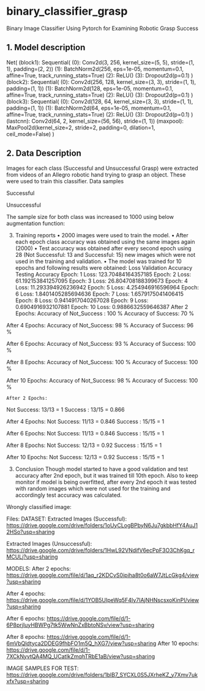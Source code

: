 # binary_classifier_grasp
Binary Image Classifier Using Pytorch for Examining Robotic Grasp Success
## 1.	Model description
Net(
  (block1): Sequential(
    (0): Conv2d(3, 256, kernel_size=(5, 5), stride=(1, 1), padding=(2, 2))
    (1): BatchNorm2d(256, eps=1e-05, momentum=0.1, affine=True, track_running_stats=True)
    (2): ReLU()
    (3): Dropout2d(p=0.1)
  )
  (block2): Sequential(
    (0): Conv2d(256, 128, kernel_size=(3, 3), stride=(1, 1), padding=(1, 1))
    (1): BatchNorm2d(128, eps=1e-05, momentum=0.1, affine=True, track_running_stats=True)
    (2): ReLU()
    (3): Dropout2d(p=0.1)
  )
  (block3): Sequential(
    (0): Conv2d(128, 64, kernel_size=(3, 3), stride=(1, 1), padding=(1, 1))
    (1): BatchNorm2d(64, eps=1e-05, momentum=0.1, affine=True, track_running_stats=True)
    (2): ReLU()
    (3): Dropout2d(p=0.1)
  )
  (lastcnn): Conv2d(64, 2, kernel_size=(56, 56), stride=(1, 1))
  (maxpool): MaxPool2d(kernel_size=2, stride=2, padding=0, dilation=1, ceil_mode=False)
)










## 2.	 Data Description
Images for each class (Successful and Unsuccessful Grasp) were extracted from videos of an Allegro robotic hand trying to grasp an object. These were used to train this classifier.
Data samples
 
Successful

 
Unsuccessful

The sample size for both class was increased to 1000 using below augmentation function:
 


3. Training reports
•	2000 images were used to train the model.
•	After each epoch class accuracy was obtained using the same images again (2000)
•	Test accuracy was obtained after every second epoch using 28 (Not Successful: 13 and Successful: 15) new images which were not used in the training and validation.
•	The model was trained for 10 epochs and following results were obtained:
Loss	Validation Accuracy	Testing Accuracy
Epoch: 1 Loss:  123.70484164357185
Epoch: 2 Loss:  61.192153841257095
Epoch: 3 Loss: 26.804708188399673
Epoch: 4 Loss: 11.293394926236942
Epoch: 5 Loss: 4.254946916596964
Epoch: 6 Loss: 1.8401405285694636
Epoch: 7 Loss: 1.6579175041406415
Epoch: 8 Loss: 0.9414917040267028
Epoch: 9 Loss: 0.6904916932107881
Epoch: 10 Loss: 0.9886632559646387	After 2 Epochs:
Accuracy of Not_Success : 100 %
Accuracy of Success: 70 %

After 4 Epochs:
Accuracy of Not_Success: 98 %
Accuracy of Success: 96 %

After 6 Epochs:
Accuracy of Not_Success: 93 %
Accuracy of Success: 100 %

After 8 Epochs:
Accuracy of Not_Success: 100 %
Accuracy of Success: 100 %

After 10 Epochs:
Accuracy of Not_Success: 98 %
Accuracy of Success: 100 %

	After 2 Epochs:
Not Success:  13/13 = 1
Success : 13/15 = 0.866

After 4 Epochs:
Not Success:  11/13 = 0.846
Success : 15/15 = 1

After 6 Epochs:
Not Success:  11/13 = 0.846
Success : 15/15 = 1

After 8 Epochs:
Not Success:  12/13 = 0.92
Success : 15/15 = 1

After 10 Epochs:
Not Success:  12/13 = 0.92
Success : 15/15 = 1

3.	Conclusion
Though model started to have a good validation and test accuracy after 2nd epoch, but it was trained till 10th epoch. Also to keep monitor if model is being overfitted, after every 2nd epoch it was tested with random images which were not used for the training and accordingly test accuracy was calculated.
 
 

 
 

Wrongly classified image:
 






Files:
DATASET:
Extracted Images (Successful): https://drive.google.com/drive/folders/1oUyCLogBPbyN6Ju7gkbbHfY4AuJ12HSo?usp=sharing

Extracted Images (Unsuccessful):
https://drive.google.com/drive/folders/1HwL92VNdifV6ecPpF3O3ChKgq_rMCULj?usp=sharing

MODELS:
After 2 epochs:
https://drive.google.com/file/d/1aq_r2KDCvS0ipiha8t0o6aW7JtLcGkg4/view?usp=sharing

After 4 epochs:
https://drive.google.com/file/d/1YOB5UIpeWq5F4Iy7IAjNHNscsxoKinPI/view?usp=sharing

After 6 epochs:
https://drive.google.com/file/d/1-6P8prjIuyHBWPg7tk5WwNnZxBbtoNSv/view?usp=sharing

After 8 epochs:
https://drive.google.com/file/d/1-6mVbQldtyca2DDEG9fhbFO1m5Q_hXG7/view?usp=sharing
After 10 epochs:
https://drive.google.com/file/d/1-7XCkNyvtQA4MQ_UCatlkZmqhTRbE1aB/view?usp=sharing

IMAGE SAMPLES FOR TEST:
https://drive.google.com/drive/folders/1blB7_SYCXL0S5JXrheKZ_y7Xmv7ukxfx?usp=sharing


